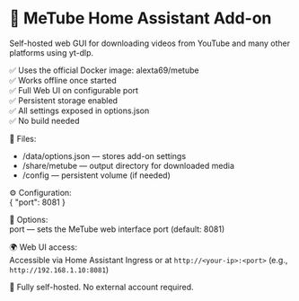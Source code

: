 

# 🧩 MeTube Home Assistant Add-on

Self-hosted web GUI for downloading videos from YouTube and many other platforms using yt-dlp.

✅ Uses the official Docker image: alexta69/metube  
✅ Works offline once started  
✅ Full Web UI on configurable port  
✅ Persistent storage enabled  
✅ All settings exposed in options.json  
✅ No build needed

📁 Files:  
- /data/options.json — stores add-on settings  
- /share/metube — output directory for downloaded media  
- /config — persistent volume (if needed)

⚙️ Configuration:  
{ "port": 8081 }

🧪 Options:  
  port — sets the MeTube web interface port (default: 8081)

🌍 Web UI access:  
Accessible via Home Assistant Ingress or at `http://<your-ip>:<port>` (e.g., `http://192.168.1.10:8081`)

🧠 Fully self-hosted. No external account required.